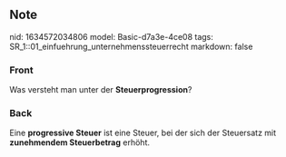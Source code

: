 ## Note
nid: 1634572034806
model: Basic-d7a3e-4ce08
tags: SR_1::01_einfuehrung_unternehmenssteuerrecht
markdown: false

### Front
Was versteht man unter der <b>Steuerprogression</b>?

### Back
Eine <b>progressive Steuer</b> ist eine Steuer, bei der sich der
Steuersatz mit <b>zunehmendem Steuerbetrag</b> erhöht.
